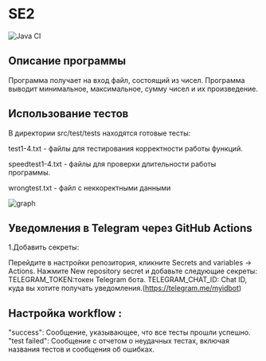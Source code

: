 # SE2
![Java CI](https://github.com/nmnl256/SE_SE2/actions/workflows/testing.yml/badge.svg)


## Описание программы
Программа получает на вход файл, состоящий из чисел.
Программа выводит минимальное, максимальное, сумму чисел и их произведение.

## Использование тестов

В директории src/test/tests находятся готовые тесты:

test1-4.txt - файлы для тестирования корректности работы функций.

speedtest1-4.txt - файлы для проверки длительности работы программы.

wrongtest.txt - файл с неккоректными данными 


![graph](https://github.com/nmnl256/SE_SE2/assets/148970482/80c77dd6-3f95-405d-9a3b-1bbd449f4888)


## Уведомления в Telegram через GitHub Actions
1.Добавить секреты:

Перейдите в настройки репозитория, кликните Secrets and variables -> Actions.
Нажмите New repository secret и добавьте следующие секреты:
TELEGRAM_TOKEN:токен Telegram бота.
TELEGRAM_CHAT_ID: Chat ID, куда вы хотите получать уведомления.(https://telegram.me/myidbot)
## Настройка workflow :

"success": Сообщение, указывающее, что все тесты прошли успешно.
"test failed": Сообщение с отчетом о неудачных тестах, включая названия тестов и сообщения об ошибках.
